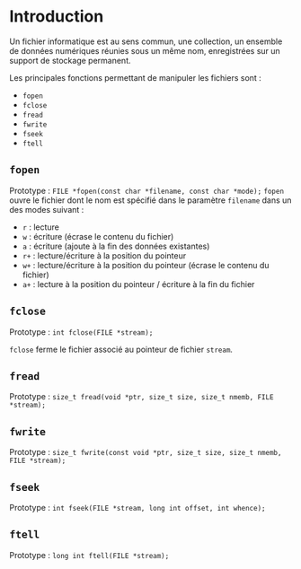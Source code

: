 # Introduction

Un fichier informatique est au sens commun, une collection, un ensemble de données numériques réunies sous un même nom, enregistrées sur un support de stockage permanent.

Les principales fonctions permettant de manipuler les fichiers sont : 
- `fopen`
- `fclose`
- `fread`
- `fwrite`
- `fseek`
- `ftell`

## `fopen`
Prototype : `FILE *fopen(const char *filename, const char *mode);`
`fopen` ouvre le fichier dont le nom est spécifié dans le paramètre `filename` dans un des modes suivant :
- `r` : lecture 
- `w` : écriture (écrase le contenu du fichier)
- `a` : écriture (ajoute à la fin des données existantes)
- `r+` : lecture/écriture à la position du pointeur
- `w+` : lecture/écriture à la position du pointeur (écrase le contenu du fichier)
- `a+` : lecture à la position du pointeur / écriture à la fin du fichier

## `fclose`
Prototype : `int fclose(FILE *stream);`

`fclose` ferme le fichier associé au pointeur de fichier `stream`.

## `fread`
Prototype : `size_t fread(void *ptr, size_t size, size_t nmemb, FILE *stream);`

## `fwrite`
Prototype : `size_t fwrite(const void *ptr, size_t size, size_t nmemb, FILE *stream);`

## `fseek`
Prototype : `int fseek(FILE *stream, long int offset, int whence);`

## `ftell`
Prototype : `long int ftell(FILE *stream);`